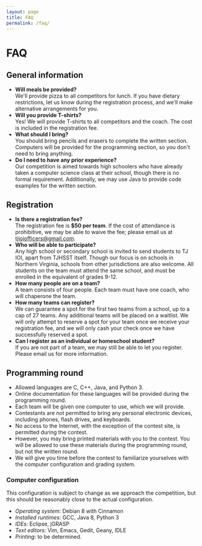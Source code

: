 ```yaml
---
layout: page
title: FAQ
permalink: /faq/
---
```


# FAQ

## General information

* **Will meals be provided?**<br>
We'll provide pizza to all competitors for lunch. If you have dietary restrictions, let us know during the registration process, and we'll make alternative arrangements for you.
* **Will you provide T-shirts?**<br>
Yes! We will provide T-shirts to all competitors and the coach. The cost is included in the registration fee.
* **What should I bring?**<br>
You should bring pencils and erasers to complete the written section. Computers will be provided for the programming section, so you don't need to bring anything.
* **Do I need to have any prior experience?**<br>
Our competition is aimed towards high schoolers who have already taken a computer science class at their school, though there is no formal requirement. Additionally, we may use Java to provide code examples for the written section.

## Registration

* **Is there a registration fee?**<br>
The registration fee is **$50 per team**. If the cost of attendance is prohibitive, we may be able to waive the fee; please email us at [tjioiofficers@gmail.com](mailto:tjioiofficers@gmail.com).
* **Who will be able to participate?**<br>
Any high school or secondary school is invited to send students to TJ IOI, apart from TJHSST itself. Though our focus is on schools in Northern Virginia, schools from other jurisdictions are also welcome. All students on the team must attend the same school, and must be enrolled in the equivalent of grades 9-12.
* **How many people are on a team?**<br>
A team consists of four people. Each team must have one coach, who will chaperone the team.
* **How many teams can register?**<br>
We can guarantee a spot for the first two teams from a school, up to a cap of 27 teams. Any additional teams will be placed on a waitlist. We will only attempt to reserve a spot for your team once we receive your registration fee, and we will only cash your check once we have successfully reserved a spot.
* **Can I register as an individual or homeschool student?**<br>
If you are not part of a team, we may still be able to let you register. Please email us for more information.

## Programming round

* Allowed languages are C, C++, Java, and Python 3.
* Online documentation for these languages will be provided during the programming round.
* Each team will be given one computer to use, which we will provide.
* Contestants are not permitted to bring any personal electronic devices, including phones, flash drives, and keyboards.
* No access to the Internet, with the exception of the contest site, is permitted during the contest.
* However, you may bring printed materials with you to the contest. You will be allowed to use these materials during the programming round, but not the written round.
* We will give you time before the contest to familiarize yourselves with the computer configuration and grading system.

### Computer configuration

This configuration is subject to change as we approach the competition, but this should be reasonably close to the actual configuration.

* *Operating system:* Debian 8 with Cinnamon
* *Installed runtimes:* GCC, Java 8, Python 3
* *IDEs:* Eclipse, jGRASP
* *Text editors:* Vim, Emacs, Gedit, Geany, IDLE
* *Printing:* to be determined.

